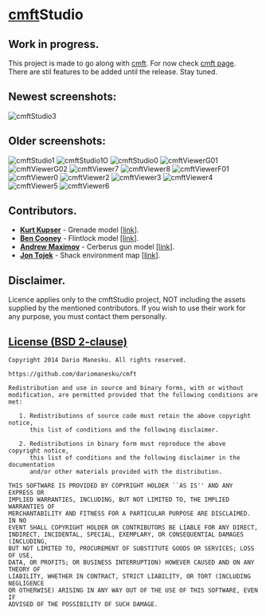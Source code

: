 [cmft](https://github.com/dariomanesku/cmft)Studio
========================================================================================

Work in progress.
-----------------
This project is made to go along with [cmft](https://github.com/dariomanesku/cmft). For now check [cmft page](https://github.com/dariomanesku/cmft).<br />
There are stil features to be added until the release. Stay tuned.

Newest screenshots:
------------
![cmftStudio3](https://github.com/dariomanesku/cmftStudio/raw/master/screenshots/cmftStudio3.jpg)

Older screenshots:
------------
![cmftStudio1](https://github.com/dariomanesku/cmftStudio/raw/master/screenshots/cmftStudio1.jpg)
![cmftStudio1O](https://github.com/dariomanesku/cmftStudio/raw/master/screenshots/cmftStudio1_cmft_output.jpg)
![cmftStudio0](https://github.com/dariomanesku/cmftStudio/raw/master/screenshots/cmftStudio0.jpg)
![cmftViewerG01](https://github.com/dariomanesku/cmftStudio/raw/master/screenshots/cmftViewer_g01.jpg)
![cmftViewerG02](https://github.com/dariomanesku/cmftStudio/raw/master/screenshots/cmftViewer_g02.jpg)
![cmftViewer7](https://github.com/dariomanesku/cmftStudio/raw/master/screenshots/cmftViewer7.jpg)
![cmftViewer8](https://github.com/dariomanesku/cmftStudio/raw/master/screenshots/cmftViewer8.jpg)
![cmftViewerF01](https://github.com/dariomanesku/cmftStudio/raw/master/screenshots/cmftViewer_f01.jpg)
![cmftViewer0](https://github.com/dariomanesku/cmftStudio/raw/master/screenshots/cmftViewer0.jpg)
![cmftViewer2](https://github.com/dariomanesku/cmftStudio/raw/master/screenshots/cmftViewer2.jpg)
![cmftViewer3](https://github.com/dariomanesku/cmftStudio/raw/master/screenshots/cmftViewer3.jpg)
![cmftViewer4](https://github.com/dariomanesku/cmftStudio/raw/master/screenshots/cmftViewer4.jpg)
![cmftViewer5](https://github.com/dariomanesku/cmftStudio/raw/master/screenshots/cmftViewer5.jpg)
![cmftViewer6](https://github.com/dariomanesku/cmftStudio/raw/master/screenshots/cmftViewer6.jpg)

Contributors.
------------
 - **[Kurt Kupser](http://kurtkupser.squarespace.com/)** - Grenade model \[[link](http://kurtkupser.squarespace.com/#/thermite-grenade/)\].
 - **[Ben Cooney](http://ben3d.co.uk/)** - Flintlock model \[[link](http://ben3d.co.uk/flintlock)\].
 - **[Andrew Maximov](https://twitter.com/divers1ty)** - Cerberus gun model \[[link](http://artisaverb.info/Cerberus.html)\].
 - **[Jon Tojek](https://twitter.com/Tojek_VFX)** - Shack environment map \[[link](http://tojek.com/vfx/?attachment_id=139)\].

Disclaimer.
---------
Licence applies only to the cmftStudio project, NOT including the assets supplied by the mentioned contributors. If you wish to use their work for any purpose, you must contact them personally.

[License (BSD 2-clause)](https://github.com/dariomanesku/cmft/blob/master/LICENSE)
-------------------------------------------------------------------------------

    Copyright 2014 Dario Manesku. All rights reserved.

    https://github.com/dariomanesku/cmft

    Redistribution and use in source and binary forms, with or without
    modification, are permitted provided that the following conditions are met:

       1. Redistributions of source code must retain the above copyright notice,
          this list of conditions and the following disclaimer.

       2. Redistributions in binary form must reproduce the above copyright notice,
          this list of conditions and the following disclaimer in the documentation
          and/or other materials provided with the distribution.

    THIS SOFTWARE IS PROVIDED BY COPYRIGHT HOLDER ``AS IS'' AND ANY EXPRESS OR
    IMPLIED WARRANTIES, INCLUDING, BUT NOT LIMITED TO, THE IMPLIED WARRANTIES OF
    MERCHANTABILITY AND FITNESS FOR A PARTICULAR PURPOSE ARE DISCLAIMED. IN NO
    EVENT SHALL COPYRIGHT HOLDER OR CONTRIBUTORS BE LIABLE FOR ANY DIRECT,
    INDIRECT, INCIDENTAL, SPECIAL, EXEMPLARY, OR CONSEQUENTIAL DAMAGES (INCLUDING,
    BUT NOT LIMITED TO, PROCUREMENT OF SUBSTITUTE GOODS OR SERVICES; LOSS OF USE,
    DATA, OR PROFITS; OR BUSINESS INTERRUPTION) HOWEVER CAUSED AND ON ANY THEORY OF
    LIABILITY, WHETHER IN CONTRACT, STRICT LIABILITY, OR TORT (INCLUDING NEGLIGENCE
    OR OTHERWISE) ARISING IN ANY WAY OUT OF THE USE OF THIS SOFTWARE, EVEN IF
    ADVISED OF THE POSSIBILITY OF SUCH DAMAGE.
